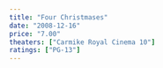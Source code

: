 ```yaml
---
title: "Four Christmases"
date: "2008-12-16"
price: "7.00"
theaters: ["Carmike Royal Cinema 10"]
ratings: ["PG-13"]
---
```

